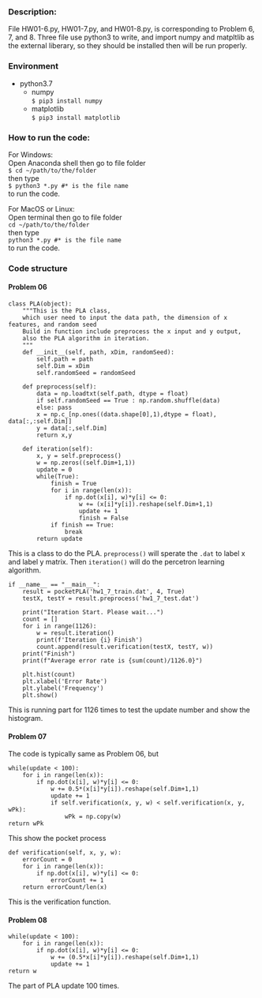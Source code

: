 ### Description:

File HW01-6.py, HW01-7.py, and HW01-8.py, is corresponding to Problem 6, 7, and 8. Three file use python3 to write, and import numpy and matpltlib as the external liberary, so they should be installed then will be run properly.

### Environment

+ python3.7
	+ numpy  
	`$ pip3 install numpy`	
	+ matplotlib  
	`$ pip3 install matplotlib`

### How to run the code:

For Windows:  
Open Anaconda shell then go to file folder  
`$ cd ~/path/to/the/folder`  
then type  
`$ python3 *.py #* is the file name`  
to run the code.  

For MacOS or Linux:   
Open terminal then go to file folder   
`cd ~/path/to/the/folder`  
then type  
`python3 *.py #* is the file name`  
to run the code.   


### Code structure
#### Problem 06
```
class PLA(object):
	"""This is the PLA class, 
	which user need to input the data path, the dimension of x features, and random seed
	Build in function include preprocess the x input and y output,
	also the PLA algorithm in iteration. 
	"""
	def __init__(self, path, xDim, randomSeed):
		self.path = path
		self.Dim = xDim
		self.randomSeed = randomSeed

	def preprocess(self):
		data = np.loadtxt(self.path, dtype = float)
		if self.randomSeed == True : np.random.shuffle(data) 
		else: pass
		x = np.c_[np.ones((data.shape[0],1),dtype = float), data[:,:self.Dim]]
		y = data[:,self.Dim]
		return x,y
 
	def iteration(self):
		x, y = self.preprocess()
		w = np.zeros((self.Dim+1,1))
		update = 0
		while(True):
			finish = True
			for i in range(len(x)):
				if np.dot(x[i], w)*y[i] <= 0:
					w += (x[i]*y[i]).reshape(self.Dim+1,1)
					update += 1
					finish = False
			if finish == True:
				break
		return update
```
This is a class to do the PLA. `preprocess()` will sperate the `.dat` to label x and label y matrix. Then `iteration()` will do the percetron learning algorithm.
``` 
if __name__ == "__main__":	
	result = pocketPLA('hw1_7_train.dat', 4, True)
	testX, testY = result.preprocess('hw1_7_test.dat')

	print("Iteration Start. Please wait...")
	count = []
	for i in range(1126):
		w = result.iteration()
		print(f'Iteration {i} Finish')
		count.append(result.verification(testX, testY, w))
	print("Finish")
	print(f"Average error rate is {sum(count)/1126.0}")

	plt.hist(count)
	plt.xlabel('Error Rate')
	plt.ylabel('Frequency')
	plt.show()
```
This is running part for 1126 times to test the update number and show the histogram.
#### Problem 07
The code is typically same as Problem 06, but
```
while(update < 100):
	for i in range(len(x)):
		if np.dot(x[i], w)*y[i] <= 0:
			w += 0.5*(x[i]*y[i]).reshape(self.Dim+1,1)
			update += 1
			if self.verification(x, y, w) < self.verification(x, y, wPk):
				wPk = np.copy(w)
return wPk
```
This show the pocket process
```
def verification(self, x, y, w):
	errorCount = 0
	for i in range(len(x)):
		if np.dot(x[i], w)*y[i] <= 0:
			errorCount += 1
	return errorCount/len(x)
```
This is the verification function.
#### Problem 08
```
while(update < 100):
	for i in range(len(x)):
		if np.dot(x[i], w)*y[i] <= 0:
			w += (0.5*x[i]*y[i]).reshape(self.Dim+1,1)
			update += 1
return w
```
The part of PLA update 100 times.
